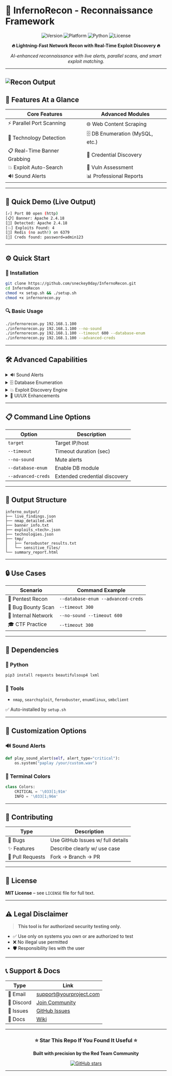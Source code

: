 # 🚀 InfernoRecon - Reconnaissance Framework

<div align="center">

![Version](https://img.shields.io/badge/version-3.0-blue.svg)
![Platform](https://img.shields.io/badge/platform-Linux-green.svg)
![Python](https://img.shields.io/badge/python-3.6+-yellow.svg)
![License](https://img.shields.io/badge/license-MIT-red.svg)

**🔥 Lightning-Fast Network Recon with Real-Time Exploit Discovery 🔥**

*AI-enhanced reconnaissance with live alerts, parallel scans, and smart exploit matching.*

</div>

---
![Recon Output](./images/POC.svg)
---

## 🎯 Features At a Glance

| Core Features                | Advanced Modules                 |
| ---------------------------- | -------------------------------- |
| ⚡ Parallel Port Scanning     | 🌐 Web Content Scraping          |
| 🔧 Technology Detection      | 🗄️ DB Enumeration (MySQL, etc.) |
| 📋 Real-Time Banner Grabbing | 🔑 Credential Discovery          |
| 💥 Exploit Auto-Search       | 🎯 Vuln Assessment               |
| 🔊 Sound Alerts              | 📊 Professional Reports          |

---

## 📸 Quick Demo (Live Output)

```bash
[✓] Port 80 open (http)
[📋] Banner: Apache 2.4.18
[🔧] Detected: Apache 2.4.18
[💥] Exploits Found: 4
[🚨] Redis (no auth!) on 6379
[🔑] Creds found: password=admin123
```

---

## ⚙️ Quick Start

### 🧩 Installation

```bash
git clone https://github.com/sneckey0day/InfernoRecon.git
cd InfernoRecon
chmod +x setup.sh && ./setup.sh
chmod +x infernorecon.py
```

### 🔍 Basic Usage

```bash
./infernorecon.py 192.168.1.100
./infernorecon.py 192.168.1.100 --no-sound
./infernorecon.py 192.168.1.100 --timeout 600 --database-enum
./infernorecon.py 192.168.1.100 --advanced-creds
```

---

## 🛠️ Advanced Capabilities

<details>
<summary>🔊 Sound Alerts</summary>

| Alert Type     | Sound  |
| -------------- | ------ |
| 🚨 Critical    | High   |
| 💥 Exploits    | Medium |
| 🔑 Credentials | Beep   |

Toggle with `--no-sound`

</details>

<details>
<summary>🗄️ Database Enumeration</summary>

Ports & Services:

* 3306 (MySQL)
* 5432 (PostgreSQL)
* 27017 (MongoDB)
* 6379 (Redis)
* 1433 (MSSQL)
* 1521 (Oracle)

</details>

<details>
<summary>💥 Exploit Discovery Engine</summary>

* 🔍 SearchSploit Integration
* 🧠 Smart term variation
* ⚙️ Real-time matching
* CMS/Web/File server aware

</details>

<details>
<summary>🎨 UI/UX Enhancements</summary>

| Type        | Styling                   |
| ----------- | ------------------------- |
| 🚨 Critical | Red + Blinking + Sound    |
| 💥 Exploit  | Red Background + Sound    |
| 🔑 Creds    | Purple + Underline + Beep |
| ✅ Found     | Bright Green + Bold       |
| 📋 Banners  | Bright Blue + Bold        |

</details>

---

## 📋 Command Line Options

| Option             | Description                   |
| ------------------ | ----------------------------- |
| `target`           | Target IP/host                |
| `--timeout`        | Timeout duration (sec)        |
| `--no-sound`       | Mute alerts                   |
| `--database-enum`  | Enable DB module              |
| `--advanced-creds` | Extended credential discovery |

---

## 📁 Output Structure

```
inferno_output/
├── live_findings.json         
├── nmap_detailed.xml          
├── banner_info.txt            
├── exploits_<tech>.json       
├── technologies.json          
├── tmp/
│   ├── feroxbuster_results.txt
│   └── sensitive_files/
└── summary_report.html         
```

---

## 🔒 Use Cases

| Scenario            | Command Example                    |
| ------------------- | ---------------------------------- |
| 🧪 Pentest Recon    | `--database-enum --advanced-creds` |
| 🎯 Bug Bounty Scan  | `--timeout 300`                    |
| 🧱 Internal Network | `--no-sound --timeout 600`         |
| 🎓 CTF Practice     | `--timeout 300`                    |

---

## 🧰 Dependencies

### 🐍 Python

```bash
pip3 install requests beautifulsoup4 lxml
```

### 🔧 Tools

* `nmap`, `searchsploit`, `feroxbuster`, `enum4linux`, `smbclient`

✅ Auto-installed by `setup.sh`

---

## 🎨 Customization Options

### 🔊 Sound Alerts

```python
def play_sound_alert(self, alert_type="critical"):
    os.system("paplay /your/custom.wav")
```

### 🎨 Terminal Colors

```python
class Colors:
    CRITICAL = '\033[1;91m'
    INFO = '\033[1;96m'
```

---

## 🤝 Contributing

| Type             | Description                       |
| ---------------- | --------------------------------- |
| 🐞 Bugs          | Use GitHub Issues w/ full details |
| ✨ Features       | Describe clearly w/ use case      |
| 🔧 Pull Requests | Fork → Branch → PR                |

---

## 📜 License

**MIT License** – see `LICENSE` file for full text.

---

## ⚠️ Legal Disclaimer

> **This tool is for authorized security testing only.**

* ✅ Use only on systems you own or are authorized to test
* ❌ No illegal use permitted
* 🛡️ Responsibility lies with the user

---

## 📞 Support & Docs

| Type       | Link                                                                |
| ---------- | ------------------------------------------------------------------- |
| 📧 Email   | [support@yourproject.com](mailto:support@yourproject.com)           |
| 💬 Discord | [Join Community](https://discord.gg/yourserver)                     |
| 🐛 Issues  | [GitHub Issues](https://github.com/sneckey0day/InfernoRecon/issues) |
| 📖 Docs    | [Wiki](https://github.com/yourusername/InfernoRecon/wiki)           |

---

<div align="center">

### ⭐️ Star This Repo If You Found It Useful ⭐️

**Built with precision by the Red Team Community**

[![GitHub stars](https://img.shields.io/github/stars/sneckey0day/InfernoRecon.svg?style=social)](https://github.com/sneckey0day/InfernoRecon)

</div>

---
